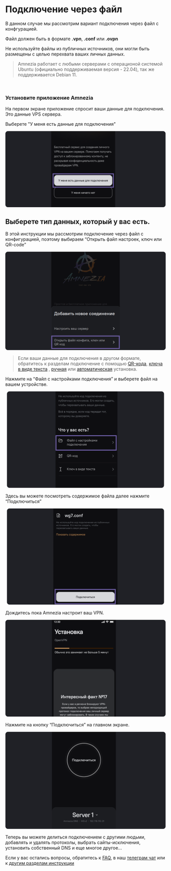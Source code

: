 # Подключение через файл 


В данном случае мы рассмотрим вариант подключения через файл с конфгурацией.

Файл должен быть в формате  **.vpn**, **.conf** или **.ovpn**

Не используйте файлы из публичных источников, они могли быть размещены с целью перехвата ваших личных данных. 

> Amnezia работает с любыми серверами с операционой системой Ubuntu (официально поддерживаемая версия - 22.04), так же поддерживается Debian 11.


&nbsp;

### Установите приложение Amnezia

На первом экране приложение спросит ваши данные для подключения. Это данные VPS сервера. 

Выберете "У меня есть данные для подключения" 


![](https://raw.githubusercontent.com/amnezia-vpn/amnezia.org-content/master/docs/ru/instructions/04_file-connection/img/fc_ru_1.png)


## Выберете тип данных, который у вас есть. 

В этой инструкции мы рассмотрим подключение через файл с конфигурацией, поэтому выбираем “Открыть файл настроек, ключ или QR-code”


![](https://raw.githubusercontent.com/amnezia-vpn/amnezia.org-content/master/docs/ru/instructions/04_file-connection/img/fc_ru_2.png)

>Если ваши данные для подключения в другом формате, обратитесь к разделам подключение с помощью  [QR-кода], [ключа в виде текста] , [ручная] или [автоматическая] установка.

Нажмите на “Файл с настройками подключения” и выберете файл на вашем устройстве.

![](https://raw.githubusercontent.com/amnezia-vpn/amnezia.org-content/master/docs/ru/instructions/04_file-connection/img/fc_ru_3.png)

Здесь вы можете посмотреть содержимое файла
далее нажмите “Подключиться” 

![](https://raw.githubusercontent.com/amnezia-vpn/amnezia.org-content/master/docs/ru/instructions/04_file-connection/img/fc_ru_4.png)

Дождитесь пока Amnezia настроит ваш VPN.

![](https://raw.githubusercontent.com/amnezia-vpn/amnezia.org-content/master/docs/ru/instructions/04_file-connection/img/fc_ru_5.png)

Нажмите на кнопку “Подключиться” на главном экране.


![](https://raw.githubusercontent.com/amnezia-vpn/amnezia.org-content/master/docs/ru/instructions/04_file-connection/img/fc_ru_6.png)


Теперь вы можете делиться подключением с другими людьми, добавлять и удалять протоколы, выбрать сайты-исключения, установить собственный DNS и еще многое другое... 

Если у вас остались вопросы, обратитесь к [FAQ], в наш [телеграм чат] или к [другим разделам инструкции]


[amnezia-site-ext-link]: https://amnezia-web-nx1r.vercel.app
[about-int-link]: /about
[QR-кода]: ../instructions/05_qr-code_connection
[ключа в виде текста]: ../instructions/03_text-key-connection
[FAQ]: ../faq 
[телеграм чат]: ../https://t.me/amnezia_vpn
[другим разделам инструкции]: ../instructions
[ручная]: ../instructions/02_manual-install
[автоматическая]: ../instructions/01_auto-install


